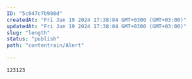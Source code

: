 ```yaml
---
ID: "5c047c7b998d"
createdAt: "Fri Jan 19 2024 17:38:04 GMT+0300 (GMT+03:00)"
updatedAt: "Fri Jan 19 2024 17:38:04 GMT+0300 (GMT+03:00)"
slug: "length"
status: "publish"
path: "contentrain/Alert"

---
```

```
123123
```
